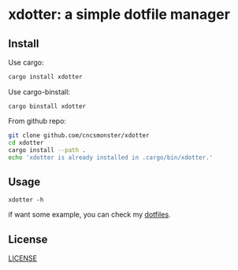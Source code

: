 # xdotter: a simple dotfile manager

## Install

Use cargo:

```zsh
cargo install xdotter
```

Use cargo-binstall:
```
cargo binstall xdotter
```

From github repo:

```zsh
git clone github.com/cncsmonster/xdotter
cd xdotter
cargo install --path .
echo 'xdotter is already installed in .cargo/bin/xdotter.'
```

## Usage

```shell
xdotter -h
```

if want some example, you can check my [dotfiles](https://github.com/cncsmonster/dotfiles).

## License

[LICENSE](LICENSE)
